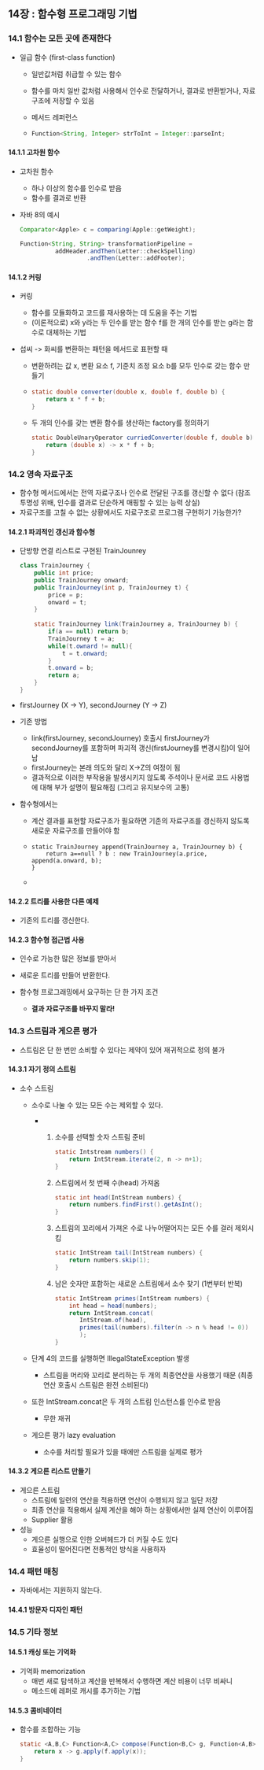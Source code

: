 ## 14장 : 함수형 프로그래밍 기법

### 14.1 함수는 모든 곳에 존재한다

- 일급 함수 (first-class function)

  - 일반값처럼 취급할 수 있는 함수

  - 함수를 마치 일반 값처럼 사용해서 인수로 전달하거나, 결과로 반환받거나, 자료구조에 저장할 수 있음

  - 메서드 레퍼런스

  - ```java
    Function<String, Integer> strToInt = Integer::parseInt;
    ```

    

#### 14.1.1 고차원 함수

- 고차원 함수

  - 하나 이상의 함수를 인수로 받음
  - 함수를 결과로 반환

- 자바 8의 예시

  ```java
  Comparator<Apple> c = comparing(Apple::getWeight);
  ```

  ```java
  Function<String, String> transformationPipeline =
      		addHeader.andThen(Letter::checkSpelling)
      			     .andThen(Letter::addFooter);
  ```

  

#### 14.1.2 커링

- 커링

  - 함수를 모듈화하고 코드를 재사용하는 데 도움을 주는 기법
  - (이론적으로) x와 y라는 두 인수를 받는 함수 f를 한 개의 인수를 받는 g라는 함수로 대체하는 기법

- 섭씨 -> 화씨를 변환하는 패턴을 메서드로 표현할 때

  - 변환하려는 값 x, 변환 요소 f, 기준치 조정 요소 b를 모두 인수로 갖는 함수 만들기

  - ```java
    static double converter(double x, double f, double b) {
        return x * f + b;
    }
    ```

  - 두 개의 인수를 갖는 변환 함수를 생산하는 factory를 정의하기

    ```java
    static DoubleUnaryOperator curriedConverter(double f, double b) {
        return (double x) -> x * f + b;
    }
    ```

    

### 14.2 영속 자료구조

- 함수형 메서드에서는 전역 자료구조나 인수로 전달된 구조를 갱신할 수 없다 (참조 투명성 위배, 인수를 결과로 단순하게 매핑할 수 있는 능력 상실)
- 자료구조를 고칠 수 없는 상황에서도 자료구조로 프로그램 구현하기 가능한가?

#### 14.2.1 파괴적인 갱신과 함수형

- 단방향 연결 리스트로 구현된 TrainJounrey

  ```java
  class TrainJourney {
      public int price;
      public TrainJourney onward;
      public TrainJourney(int p, TrainJourney t) {
          price = p;
          onward = t;
      }
      
      static TrainJourney link(TrainJourney a, TrainJourney b) {
          if(a == null) return b;
          TrainJourney t = a;
          while(t.ownard != null){
              t = t.onward;
          }
          t.onward = b;
          return a;
      }
  }
  
  
  ```

- firstJourney (X -> Y), secondJourney (Y -> Z)

- 기존 방법

  - link(firstJourney, secondJourney) 호출시 firstJourney가 secondJourney를 포함하며 파괴적 갱신(firstJourney를 변경시킴)이 일어남
  - firstJourney는 본래 의도와 달리 X->Z의 여정이 됨
  - 결과적으로 이러한 부작용을 발생시키지 않도록 주석이나 문서로 코드 사용법에 대해 부가 설명이 필요해짐 (그리고 유지보수의 고통)

- 함수형에서는

  - 계산 결과를 표현할 자료구조가 필요하면 기존의 자료구조를 갱신하지 않도록 새로운 자료구조를 만들어야 함

  - ```
    static TrainJourney append(TrainJourney a, TrainJourney b) {
        return a==null ? b : new TrainJourney(a.price, append(a.onward, b);
    }
    ```

  - 

#### 14.2.2 트리를 사용한 다른 예제

- 기존의 트리를 갱신한다.

#### 14.2.3 함수형 접근법 사용

- 인수로 가능한 많은 정보를 받아서
- 새로운 트리를 만들어 반환한다.

- 함수형 프로그래밍에서 요구하는 단 한 가지 조건
  - **결과 자료구조를 바꾸지 말라!**

### 14.3 스트림과 게으른 평가

- 스트림은 단 한 번만 소비할 수 있다는 제약이 있어 재귀적으로 정의 불가

#### 14.3.1 자기 정의 스트림

- 소수 스트림

  - 소수로 나눌 수 있는 모든 수는 제외할 수 있다.

    - 1. 소수를 선택할 숫자 스트림 준비

         ```java
         static Intstream numbers() {
             return IntStream.iterate(2, n -> n+1);
         }
         ```

      2. 스트림에서 첫 번째 수(head) 가져옴

         ```java
         static int head(IntStream numbers) {
             return numbers.findFirst().getAsInt();
         }
         
         ```

      3. 스트림의 꼬리에서 가져온 수로 나누어떨어지는 모든 수를 걸러 제외시킴

         ```java
         static IntStream tail(IntStream numbers) {
             return numbers.skip(1);
         }
         
         ```

      4. 남은 숫자만 포함하는 새로운 스트림에서 소수 찾기 (1번부터 반복)

         ```java
         static IntStream primes(IntStream numbers) {
             int head = head(numbers);
             return IntStream.concat(
             	IntStream.of(head),
             	primes(tail(numbers).filter(n -> n % head != 0))
             	);
         }
         
         ```

  - 단계 4의 코드를 실행하면 IllegalStateException 발생
    - 스트림을 머리와 꼬리로 분리하는 두 개의 최종연산을 사용했기 때문 (최종연산 호출시 스트림은 완전 소비된다)
  - 또한 IntStream.concat은 두 개의 스트림 인스턴스를 인수로 받음
    - 무한 재귀
  - 게으른 평가 lazy evaluation
    - 소수를 처리할 필요가 있을 때에만 스트림을 실제로 평가

#### 14.3.2 게으른 리스트 만들기

- 게으른 스트림
  - 스트림에 일련의 연산을 적용하면 연산이 수행되지 않고 일단 저장
  - 최종 연산을 적용해서 실제 계산을 해야 하는 상황에서만 실제 연산이 이루어짐
  - Supplier<T> 활용
- 성능
  - 게으른 실행으로 인한 오버헤드가 더 커질 수도 있다
  - 효율성이 떨어진다면 전통적인 방식을 사용하자

### 14.4 패턴 매칭

- 자바에서는 지원하지 않는다.

#### 14.4.1 방문자 디자인 패턴

### 14.5 기타 정보

#### 14.5.1 캐싱 또는 기억화

- 기억화 memorization
  - 매번 새로 탐색하고 계산을 반복해서 수행하면 계산 비용이 너무 비싸니
  - 메소드에 레퍼로 캐시를 추가하는 기법

#### 14.5.3 콤비네이터

- 함수를 조합하는 기능

  ```java
  static <A,B,C> Function<A,C> compose(Function<B,C> g, Function<A,B> f) {
      return x -> g.apply(f.apply(x));
  }
  
  ```

  

